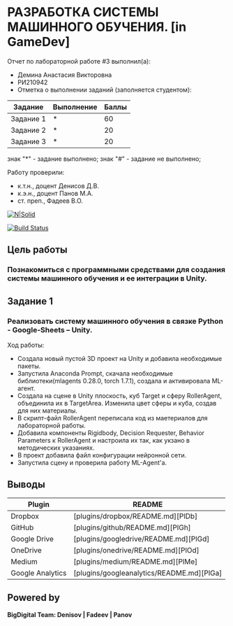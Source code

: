 # РАЗРАБОТКА СИСТЕМЫ МАШИННОГО ОБУЧЕНИЯ. [in GameDev]
Отчет по лабораторной работе #3 выполнил(а):
- Демина Анастасия Викторовна
- РИ210942
- Отметка о выполнении заданий (заполняется студентом):

| Задание | Выполнение | Баллы |
| ------ | ------ | ------ |
| Задание 1 | * | 60 |
| Задание 2 | * | 20 |
| Задание 3 | * | 20 |

знак "*" - задание выполнено; знак "#" - задание не выполнено;

Работу проверили:
- к.т.н., доцент Денисов Д.В.
- к.э.н., доцент Панов М.А.
- ст. преп., Фадеев В.О.

[![N|Solid](https://cldup.com/dTxpPi9lDf.thumb.png)](https://nodesource.com/products/nsolid)

[![Build Status](https://travis-ci.org/joemccann/dillinger.svg?branch=master)](https://travis-ci.org/joemccann/dillinger)

## Цель работы
### Познакомиться с программными средствами для создания системы машинного обучения и ее интеграции в Unity.

## Задание 1
### Реализовать систему машинного обучения в связке Python - Google-Sheets – Unity.
Ход работы:
- Cоздала новый пустой 3D проект на Unity и добавила необходимые пакеты.
- Запустила Anaconda Prompt, скачала необходимые библиотеки(mlagents 0.28.0, torch 1.7.1), создала и активировала ML-агент.
- Создала на сцене в Unity плоскость, куб Target и сферу RollerAgent, объединила их в TargetArea. Изменила цвет сферы и куба, создав для них материалы.
- В скрипт-файл RollerAgent переписала код из маетериалов для лабораторной работы.
- Добавила компоненты Rigidbody, Decision Requester, Behavior Parameters к RollerAgent и настроила их так, как укзано в методических указаниях.
- В проект добавила файл конфигурации нейронной сети.
- Запустила сцену и проверила работу ML-Agent'а.


## Выводы



| Plugin | README |
| ------ | ------ |
| Dropbox | [plugins/dropbox/README.md][PlDb] |
| GitHub | [plugins/github/README.md][PlGh] |
| Google Drive | [plugins/googledrive/README.md][PlGd] |
| OneDrive | [plugins/onedrive/README.md][PlOd] |
| Medium | [plugins/medium/README.md][PlMe] |
| Google Analytics | [plugins/googleanalytics/README.md][PlGa] |

## Powered by

**BigDigital Team: Denisov | Fadeev | Panov**
